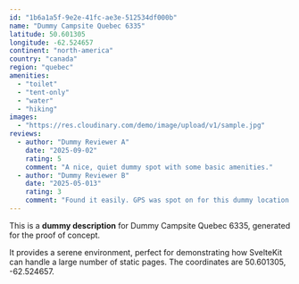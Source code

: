 ```yaml
---
id: "1b6a1a5f-9e2e-41fc-ae3e-512534df000b"
name: "Dummy Campsite Quebec 6335"
latitude: 50.601305
longitude: -62.524657
continent: "north-america"
country: "canada"
region: "quebec"
amenities:
  - "toilet"
  - "tent-only"
  - "water"
  - "hiking"
images:
  - "https://res.cloudinary.com/demo/image/upload/v1/sample.jpg"
reviews:
  - author: "Dummy Reviewer A"
    date: "2025-09-02"
    rating: 5
    comment: "A nice, quiet dummy spot with some basic amenities."
  - author: "Dummy Reviewer B"
    date: "2025-05-013"
    rating: 3
    comment: "Found it easily. GPS was spot on for this dummy location."
---
```


This is a **dummy description** for Dummy Campsite Quebec 6335, generated for the proof of concept.

It provides a serene environment, perfect for demonstrating how SvelteKit can handle a large number of static pages. The coordinates are 50.601305, -62.524657.
